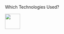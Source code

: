 Which Technologies Used? 

<img src="https://lh3.googleusercontent.com/proxy/GlBmww1x44f1347ARUd84Yccwa8NlBGMtq865vW-iTjGBwvQWjro2hhERxw_BDkOIj9S8WKE-BA_iG6OJKP_5uDNOXOBxVVDCQ49BYKs3D1qpJI" width=50 height=50/>

